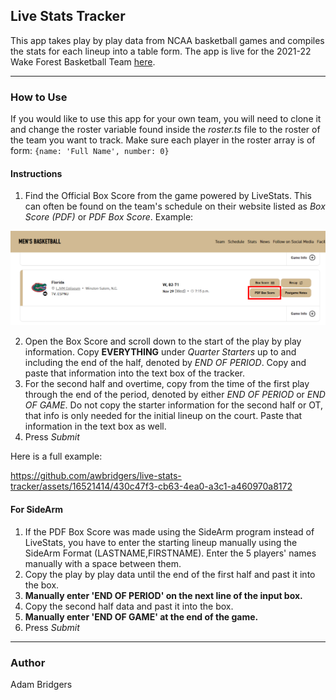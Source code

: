 ## Live Stats Tracker
This app takes play by play data from NCAA basketball games and compiles the stats for each lineup into a table form. The app is live for the 2021-22 Wake Forest Basketball Team [here](https://awbridgers.github.io/live-stats-tracker/).
___
### How to Use
If you would like to use this app for your own team, you will need  to clone it and change the roster variable found inside the *roster.ts* file to the roster of the team you want to track. 
Make sure each player in the roster array is of form:  ```{name: 'Full Name', number: 0}```
#### Instructions
1. Find the Official Box Score from the game powered by LiveStats. This can often be found on the team's schedule on their website listed as *Box Score (PDF)* or *PDF Box Score*.  Example:

![Example](src/images/pdfBoxScore.png)

2. Open the Box Score and scroll down to the start of the play by play information. Copy **EVERYTHING** under *Quarter Starters* up to and including the end of the half, denoted by *END OF PERIOD*. Copy and paste that information into the text box of the tracker.
3. For the second half and overtime, copy from the time of the first play through the end of the period, denoted by either *END OF PERIOD* or *END OF GAME*. Do not copy the starter information for the second half or OT, that info is only needed for the initial lineup on the court. Paste that information in the text box as well.
4. Press *Submit* 

Here is a full example:

https://github.com/awbridgers/live-stats-tracker/assets/16521414/430c47f3-cb63-4ea0-a3c1-a460970a8172

#### For SideArm
1. If the PDF Box Score was made using the SideArm program instead of LiveStats, you have to enter the starting lineup manually using the SideArm Format (LASTNAME,FIRSTNAME). Enter the 5 players' names manually with a space between them.
2. Copy the play by play data until the end of the first half and past it into the box.
3. **Manually enter 'END OF PERIOD' on the next line of the input box.**
4. Copy the second half data and past it into the box.
5. **Manually enter 'END OF GAME' at the end of the game.**
6. Press *Submit*
___
### Author
Adam Bridgers
